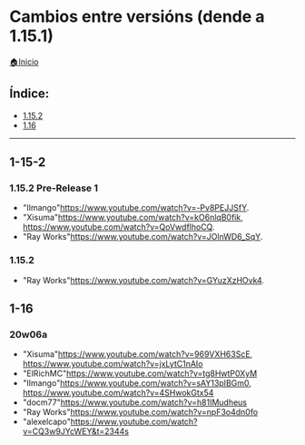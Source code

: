 # Cambios entre versións (dende a 1.15.1)

[🏠Inicio](../../README.md)

## Índice:
* [1.15.2](cambios_versions#1-15-2)
* [1.16](cambios_versions#1-16)

------

## 1-15-2
### 1.15.2 Pre-Release 1
* "Ilmango"<https://www.youtube.com/watch?v=-Pv8PEJJSfY>.
* "Xisuma"<https://www.youtube.com/watch?v=kO6nlqB0fik>, <https://www.youtube.com/watch?v=QoVwdflhoCQ>.
* "Ray Works"<https://www.youtube.com/watch?v=JOlnWD6_SqY>.

### 1.15.2 
* "Ray Works"<https://www.youtube.com/watch?v=GYuzXzHOvk4>.

## 1-16
### 20w06a
* "Xisuma"<https://www.youtube.com/watch?v=969VXH63ScE>, <https://www.youtube.com/watch?v=jxLytC1nAIo>
* "ElRichMC"<https://www.youtube.com/watch?v=tg8HwtP0XyM>
* "Ilmango"<https://www.youtube.com/watch?v=sAY13pIBGm0>, <https://www.youtube.com/watch?v=4SHwokGtx54>
* "docm77"<https://www.youtube.com/watch?v=h81IMudheus>
* "Ray Works"<https://www.youtube.com/watch?v=npF3o4dn0fo>
* "alexelcapo"<https://www.youtube.com/watch?v=CQ3w9JYcWEY&t=2344s>
